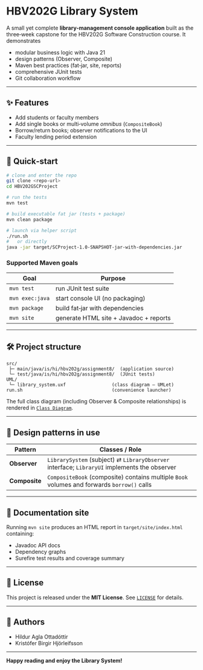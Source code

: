 # HBV202G Library System

A small yet complete **library‑management console application** built as the three‑week capstone for the HBV202G Software Construction course.  It demonstrates

* modular business logic with Java 21
* design patterns (Observer, Composite)
* Maven best practices (fat‑jar, site, reports)
* comprehensive JUnit tests
* Git collaboration workflow

---
## ✨ Features
* Add students or faculty members
* Add single books or multi‑volume *omnibus* (`CompositeBook`)
* Borrow/return books; observer notifications to the UI
* Faculty lending period extension

---
## 🚀 Quick‑start
```bash
# clone and enter the repo
git clone <repo-url>
cd HBV202GSCProject

# run the tests
mvn test

# build executable fat jar (tests + package)
mvn clean package

# launch via helper script
./run.sh
#   or directly
java -jar target/SCProject-1.0-SNAPSHOT-jar-with-dependencies.jar
```

### Supported Maven goals
| Goal            | Purpose                                   |
|-----------------|-------------------------------------------|
| `mvn test`      | run JUnit test suite                      |
| `mvn exec:java` | start console UI (no packaging)           |
| `mvn package`   | build fat‑jar with dependencies           |
| `mvn site`      | generate HTML site + Javadoc + reports    |

---
## 🛠️ Project structure
```
src/
 ├─ main/java/is/hi/hbv202g/assignment8/  (application source)
 └─ test/java/is/hi/hbv202g/assignment8/  (JUnit tests)
UML/
 └─ library_system.uxf                 (class diagram – UMLet)
run.sh                                 (convenience launcher)
```

The full class diagram (including Observer & Composite relationships) is rendered in [`Class Diagram`](ClassDiagramSCProject.png).

---
## 📐 Design patterns in use
| Pattern    | Classes / Role                                                                                    |
|------------|---------------------------------------------------------------------------------------------------|
| **Observer** | `LibrarySystem` (subject) ⇄ `LibraryObserver` interface; `LibraryUI` implements the observer      |
| **Composite**| `CompositeBook` (composite) contains multiple `Book` volumes and forwards `borrow()` calls

---
## 📄 Documentation site
Running `mvn site` produces an HTML report in `target/site/index.html` containing:
* Javadoc API docs
* Dependency graphs
* Surefire test results and coverage summary

---
## 📜 License
This project is released under the **MIT License**.  See [`LICENSE`](LICENSE) for details.

---
## 👥 Authors
* Hildur Agla Ottadóttir
* Kristófer Birgir Hjörleifsson

---
**Happy reading and enjoy the Library System!**

